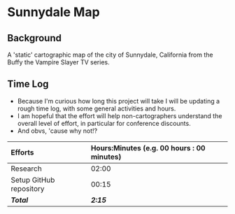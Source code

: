 # Sunnydale Map

## Background
A 'static' cartographic map of the city of Sunnydale, California from the Buffy the Vampire Slayer TV series.

## Time Log
* Because I'm curious how long this project will take I will be updating a rough time log, with some general activities and hours.
* I am hopeful that the effort will help non-cartographers understand the overall level of effort, in particular for conference discounts.
* And obvs, 'cause why not!?

|  Efforts    | Hours:Minutes (e.g. 00 hours : 00 minutes)     |
| :------------- | :------------- |
| Research       |   02:00     |
| Setup GitHub repository       | 00:15      |
| **_Total_**       | **_2:15_**       |
